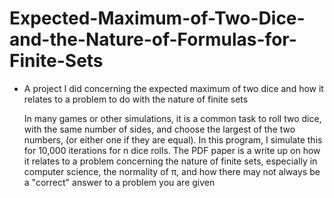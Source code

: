 # Expected-Maximum-of-Two-Dice-and-the-Nature-of-Formulas-for-Finite-Sets
- A project I did concerning the expected maximum of two dice and how it relates to a problem to do with the nature of finite sets

  In many games or other simulations, it is a common task to roll two dice, with the same number of sides,
and choose the largest of the two numbers, (or either one if they are equal). In this program, I simulate this for 10,000 iterations for n dice rolls. The PDF paper is a write up on how it relates to a problem concerning the nature of finite sets, especially in computer science, the normality of π, and how there may not always be a "correct" answer to a problem you are given
